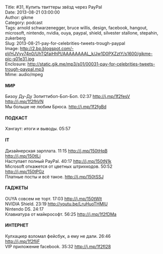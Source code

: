 Title: #31, Купить твиттеры звёзд через PayPal  
Date: 2013-08-21 03:00:00  
Author: gikme  
Category: podcast  
Tags: arnold schwarzenegger, bruce willis, design, facebook, hangout, microsoft, nintendo, nvidia, ouya, paypal, shield, silvester stallone, stepahin, zukerberg  
Slug: 2013-08-21-pay-for-celebrities-tweets-trough-paypal  
Image: http://2.bp.blogspot.com/-pVHJVyy74n0/UhTQfaiHhPI/AAAAAAAAL_k/Jw1D0PXZztY/s1600/gikme-pic-s01e31.jpg  
Enclosure: http://static.gik.me/mp3/s01/00031-pay-for-celebrities-tweets-trough-paypal.mp3  
Mime: audio/mpeg

#### МИР

Бизоу Ду-Ду Зопиттибоп-Боп-Боп. 02:37 <http://j.mp/1f2fesV>  
<http://j.mp/1f2fhVN>  
Мы больше не любим Брюса. <http://j.mp/1f2fgBd>

#### ПОДКАСТ

Хэнгаут: итоги и выводы. 05:57

#### IT 

Дизайнерская зарплата. 11:15 <http://j.mp/150tHqB>  
<http://j.mp/150tILi>  
Наступает полный PayPal. 40:17 <http://j.mp/150tN1k>  
Microsoft откажется от цветных штрихкодов. 50:52  
<http://j.mp/150tPGz>  
Платные посты и всё такое. <http://j.mp/150tSSJ>

<div>

#### ГАДЖЕТЫ

OUYA совсем не торт. 17:03 <http://j.mp/150tWlt>  
NVIDIA Shield. 23:19 <http://youtu.be/LruHuoTHMlU>  
Nintendo DS. 24:17  
Клавиатура от майкрософт. 56:25 <http://j.mp/1f2fDMa>

#### ИНТЕРНЕТ

Кулхацкер взломал фейсбук, а ему не дали. 26:46  
<http://j.mp/1f2fIiF>  
VIP приложение facebook. 35:32 <http://j.mp/1f2fI28>

</div>


